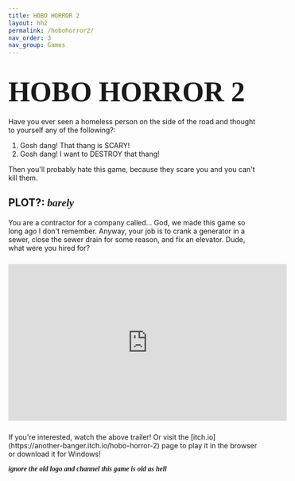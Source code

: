 ```yaml
---
title: HOBO HORROR 2
layout: hh2
permalink: /hobohorror2/
nav_order: 3
nav_group: Games
---
```


# <span style="font-family: 'VCR OSD Mono'; font-size: 2em;">HOBO HORROR 2</span>

Have you ever seen a homeless person on the side of the road and thought to yourself any of the following?:

1. Gosh dang! That thang is SCARY!
2. Gosh dang! I want to DESTROY that thang!

Then you'll probably hate this game, because they scare you and you can't kill them.

## PLOT?: <span style="font-family: 'Dancing Script', cursive; font-weight:700;">*barely*</span>

You are a contractor for a company called... God, we made this game so long ago I don't remember. Anyway, your job is to crank a generator in a sewer, close the sewer drain for some reason, and fix an elevator. Dude, what were you hired for?

<div class="hh2-video-responsive">
  <iframe width="560" height="315" src="https://www.youtube.com/embed/VHZdeXVLcrw" title="Hobo Horror 2 Trailer" frameborder="0" allowfullscreen style="display:block;margin:24px 0;"></iframe>
</div>
If you're interested, watch the above trailer! Or visit the [itch.io](https://another-banger.itch.io/hobo-horror-2) page to play it in the browser or download it for Windows!

<span style="font-family: 'Dancing Script', cursive; font-weight:700;">*ignore the old logo and channel this game is old as hell*</span>